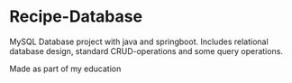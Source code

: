# Recipe-Database
MySQL Database project with java and springboot. Includes relational database design, standard CRUD-operations and some query operations.

Made as part of my education
